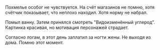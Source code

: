 Похмелье особог не чувствуется.
На счёт магазинов не помню, хотя счётчик показывает, что неплохо находил. Хотя норму не набрал.

Помыл ванну. Затем принялся смотреть "Видоизменённый углерод".
Картинка красивая, но мотивация персонажей страдает.

Согласно логам, в этот день заплатил за ногти жены. Не выходя из дома. Помню этот момент.